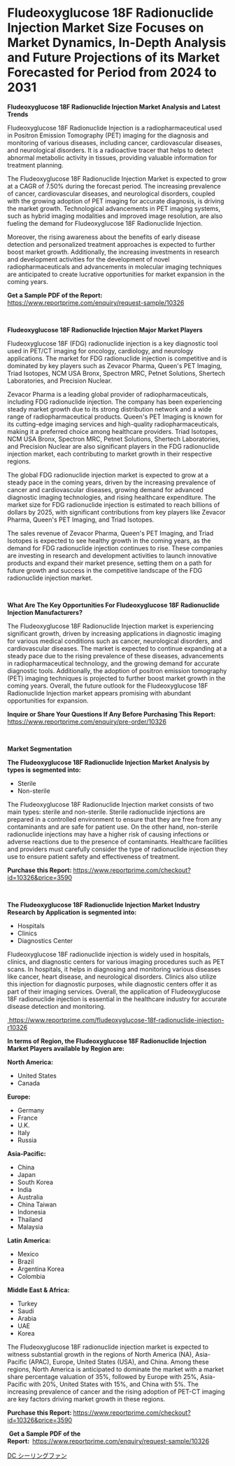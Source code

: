 <p><h1>Fludeoxyglucose 18F Radionuclide Injection Market Size Focuses on Market Dynamics, In-Depth Analysis and Future Projections of its Market Forecasted for Period from 2024 to 2031</h1></p><p><strong>Fludeoxyglucose 18F Radionuclide Injection Market Analysis and Latest Trends</strong></p>
<p><p>Fludeoxyglucose 18F Radionuclide Injection is a radiopharmaceutical used in Positron Emission Tomography (PET) imaging for the diagnosis and monitoring of various diseases, including cancer, cardiovascular diseases, and neurological disorders. It is a radioactive tracer that helps to detect abnormal metabolic activity in tissues, providing valuable information for treatment planning.</p><p>The Fludeoxyglucose 18F Radionuclide Injection Market is expected to grow at a CAGR of 7.50% during the forecast period. The increasing prevalence of cancer, cardiovascular diseases, and neurological disorders, coupled with the growing adoption of PET imaging for accurate diagnosis, is driving the market growth. Technological advancements in PET imaging systems, such as hybrid imaging modalities and improved image resolution, are also fueling the demand for Fludeoxyglucose 18F Radionuclide Injection.</p><p>Moreover, the rising awareness about the benefits of early disease detection and personalized treatment approaches is expected to further boost market growth. Additionally, the increasing investments in research and development activities for the development of novel radiopharmaceuticals and advancements in molecular imaging techniques are anticipated to create lucrative opportunities for market expansion in the coming years.</p></p>
<p><strong>Get a Sample PDF of the Report:&nbsp;</strong> <a href="https://www.reportprime.com/enquiry/request-sample/10326">https://www.reportprime.com/enquiry/request-sample/10326</a></p>
<p>&nbsp;</p>
<p><strong>Fludeoxyglucose 18F Radionuclide Injection Major Market Players</strong></p>
<p><p>Fludeoxyglucose 18F (FDG) radionuclide injection is a key diagnostic tool used in PET/CT imaging for oncology, cardiology, and neurology applications. The market for FDG radionuclide injection is competitive and is dominated by key players such as Zevacor Pharma, Queen's PET Imaging, Triad Isotopes, NCM USA Bronx, Spectron MRC, Petnet Solutions, Shertech Laboratories, and Precision Nuclear.</p><p>Zevacor Pharma is a leading global provider of radiopharmaceuticals, including FDG radionuclide injection. The company has been experiencing steady market growth due to its strong distribution network and a wide range of radiopharmaceutical products. Queen's PET Imaging is known for its cutting-edge imaging services and high-quality radiopharmaceuticals, making it a preferred choice among healthcare providers. Triad Isotopes, NCM USA Bronx, Spectron MRC, Petnet Solutions, Shertech Laboratories, and Precision Nuclear are also significant players in the FDG radionuclide injection market, each contributing to market growth in their respective regions.</p><p>The global FDG radionuclide injection market is expected to grow at a steady pace in the coming years, driven by the increasing prevalence of cancer and cardiovascular diseases, growing demand for advanced diagnostic imaging technologies, and rising healthcare expenditure. The market size for FDG radionuclide injection is estimated to reach billions of dollars by 2025, with significant contributions from key players like Zevacor Pharma, Queen's PET Imaging, and Triad Isotopes.</p><p>The sales revenue of Zevacor Pharma, Queen's PET Imaging, and Triad Isotopes is expected to see healthy growth in the coming years, as the demand for FDG radionuclide injection continues to rise. These companies are investing in research and development activities to launch innovative products and expand their market presence, setting them on a path for future growth and success in the competitive landscape of the FDG radionuclide injection market.</p></p>
<p>&nbsp;</p>
<p><strong>What Are The Key Opportunities For Fludeoxyglucose 18F Radionuclide Injection Manufacturers?</strong></p>
<p><p>The Fludeoxyglucose 18F Radionuclide Injection market is experiencing significant growth, driven by increasing applications in diagnostic imaging for various medical conditions such as cancer, neurological disorders, and cardiovascular diseases. The market is expected to continue expanding at a steady pace due to the rising prevalence of these diseases, advancements in radiopharmaceutical technology, and the growing demand for accurate diagnostic tools. Additionally, the adoption of positron emission tomography (PET) imaging techniques is projected to further boost market growth in the coming years. Overall, the future outlook for the Fludeoxyglucose 18F Radionuclide Injection market appears promising with abundant opportunities for expansion.</p></p>
<p><strong>Inquire or Share Your Questions If Any Before Purchasing This Report:</strong> <a href="https://www.reportprime.com/enquiry/pre-order/10326">https://www.reportprime.com/enquiry/pre-order/10326</a></p>
<p>&nbsp;</p>
<p><strong>Market Segmentation</strong></p>
<p><strong>The Fludeoxyglucose 18F Radionuclide Injection Market Analysis by types is segmented into:</strong></p>
<p><ul><li>Sterile</li><li>Non-sterile</li></ul></p>
<p><p>The Fludeoxyglucose 18F Radionuclide Injection market consists of two main types: sterile and non-sterile. Sterile radionuclide injections are prepared in a controlled environment to ensure that they are free from any contaminants and are safe for patient use. On the other hand, non-sterile radionuclide injections may have a higher risk of causing infections or adverse reactions due to the presence of contaminants. Healthcare facilities and providers must carefully consider the type of radionuclide injection they use to ensure patient safety and effectiveness of treatment.</p></p>
<p><strong>Purchase this Report:&nbsp;</strong><a href="https://www.reportprime.com/checkout?id=10326&price=3590">https://www.reportprime.com/checkout?id=10326&price=3590</a></p>
<p>&nbsp;</p>
<p><strong>The Fludeoxyglucose 18F Radionuclide Injection Market Industry Research by Application is segmented into:</strong></p>
<p><ul><li>Hospitals</li><li>Clinics</li><li>Diagnostics Center</li></ul></p>
<p><p>Fludeoxyglucose 18F radionuclide injection is widely used in hospitals, clinics, and diagnostic centers for various imaging procedures such as PET scans. In hospitals, it helps in diagnosing and monitoring various diseases like cancer, heart disease, and neurological disorders. Clinics also utilize this injection for diagnostic purposes, while diagnostic centers offer it as part of their imaging services. Overall, the application of Fludeoxyglucose 18F radionuclide injection is essential in the healthcare industry for accurate disease detection and monitoring.</p></p>
<p><a href="https://www.reportprime.com/fludeoxyglucose-18f-radionuclide-injection-r10326">&nbsp;https://www.reportprime.com/fludeoxyglucose-18f-radionuclide-injection-r10326</a></p>
<p><strong>In terms of Region, the Fludeoxyglucose 18F Radionuclide Injection Market Players available by Region are:</strong></p>
<p>
    <p> <strong> North America: </strong>
        <ul>
            <li>United States</li>
            <li>Canada</li>
        </ul>
        </p> 
    <p> <strong> Europe: </strong>
        <ul>
            <li>Germany</li>
            <li>France</li>
            <li>U.K.</li>
            <li>Italy</li>
            <li>Russia</li>
        </ul>
        </p> 
    <p> <strong> Asia-Pacific: </strong>
        <ul>
            <li>China</li>
            <li>Japan</li>
            <li>South Korea</li>
            <li>India</li>
            <li>Australia</li>
            <li>China Taiwan</li>
            <li>Indonesia</li>
            <li>Thailand</li>
            <li>Malaysia</li>
        </ul>
        </p> 
    <p> <strong> Latin America: </strong>
        <ul>
            <li>Mexico</li>
            <li>Brazil</li>
            <li>Argentina Korea</li>
            <li>Colombia</li>
        </ul>
        </p> 
    <p> <strong> Middle East & Africa: </strong>
        <ul>
            <li>Turkey</li>
            <li>Saudi</li>
            <li>Arabia</li>
            <li>UAE</li>
            <li>Korea</li>
        </ul>
    </p>
    </p>
<p><p>The Fludeoxyglucose 18F radionuclide injection market is expected to witness substantial growth in the regions of North America (NA), Asia-Pacific (APAC), Europe, United States (USA), and China. Among these regions, North America is anticipated to dominate the market with a market share percentage valuation of 35%, followed by Europe with 25%, Asia-Pacific with 20%, United States with 15%, and China with 5%. The increasing prevalence of cancer and the rising adoption of PET-CT imaging are key factors driving market growth in these regions.</p></p>
<p><strong>Purchase this Report: </strong><a href="https://www.reportprime.com/checkout?id=10326&price=3590">https://www.reportprime.com/checkout?id=10326&price=3590</a></p>
<p>&nbsp;<strong>Get a Sample PDF of the Report:&nbsp;&nbsp;</strong><a href="https://www.reportprime.com/enquiry/request-sample/10326">https://www.reportprime.com/enquiry/request-sample/10326</a></p>
<p><strong></strong></p>
<p><p><a href="https://github.com/lababdou/Market-Research-Report-List-3/blob/main/369270023993.md">DC シーリングファン</a></p></p>